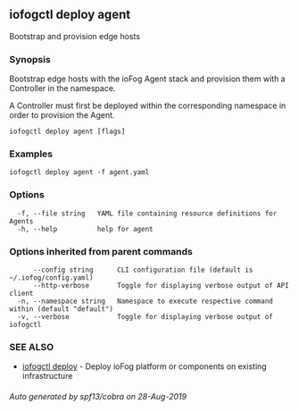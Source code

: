 ## iofogctl deploy agent

Bootstrap and provision edge hosts

### Synopsis

Bootstrap edge hosts with the ioFog Agent stack and provision them with a Controller in the namespace.

A Controller must first be deployed within the corresponding namespace in order to provision the Agent.

```
iofogctl deploy agent [flags]
```

### Examples

```
iofogctl deploy agent -f agent.yaml
```

### Options

```
  -f, --file string   YAML file containing resource definitions for Agents
  -h, --help          help for agent
```

### Options inherited from parent commands

```
      --config string      CLI configuration file (default is ~/.iofog/config.yaml)
      --http-verbose       Toggle for displaying verbose output of API client
  -n, --namespace string   Namespace to execute respective command within (default "default")
  -v, --verbose            Toggle for displaying verbose output of iofogctl
```

### SEE ALSO

* [iofogctl deploy](iofogctl_deploy.md)	 - Deploy ioFog platform or components on existing infrastructure

###### Auto generated by spf13/cobra on 28-Aug-2019
